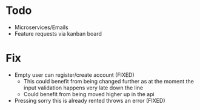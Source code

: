 # Todo

- Microservices/Emails
- Feature requests via kanban board

# Fix

- Empty user can register/create account (FIXED)
    - This could benefit from being changed further as at the moment the input validation happens very late down the line
    - Could benefit from being moved higher up in the api
- Pressing sorry this is already rented throws an error (FIXED)
